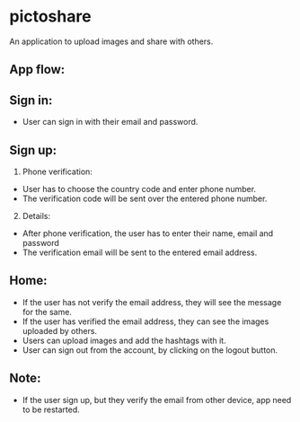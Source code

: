 # pictoshare

An application to upload images and share with others.

## App flow:
## Sign in:

- User can sign in with their email and password.

## Sign up:

1. Phone verification:
- User has to choose the country code and enter phone number.
- The verification code will be sent over the entered phone number.

2. Details:
- After phone verification, the user has to enter their name, email and password
- The verification email will be sent to the entered email address.


## Home:
- If the user has not verify the email address, they will see the message for the same.
- If the user has verified the email address, they can see the images uploaded by others.
- Users can upload images and add the hashtags with it.
- User can sign out from the account, by clicking on the logout button.

## Note:
- If the user sign up, but they verify the email from other device, app need to be restarted.